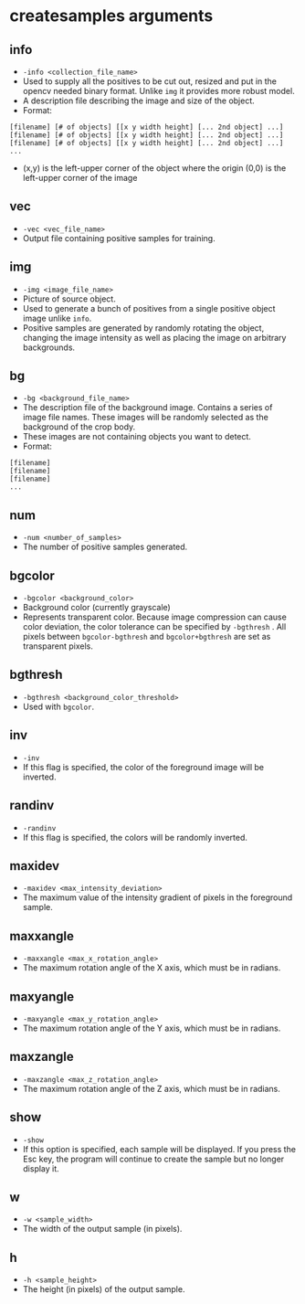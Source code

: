 # createsamples arguments

## info
* `-info <collection_file_name>`
* Used to supply all the positives to be cut out, resized and put in the opencv needed binary format. Unlike `img` it provides more robust model. 
* A description file describing the image and size of the object.
* Format:
```
[filename] [# of objects] [[x y width height] [... 2nd object] ...]
[filename] [# of objects] [[x y width height] [... 2nd object] ...]
[filename] [# of objects] [[x y width height] [... 2nd object] ...]
...
```
* (x,y) is the left-upper corner of the object where the origin (0,0) is the left-upper corner of the image

## vec
* `-vec <vec_file_name>` 
* Output file containing positive samples for training.

## img
 * `-img <image_file_name>` 
 * Picture of source object.
 * Used to generate a bunch of positives from a single positive object image unlike `info`.
 * Positive samples are generated by randomly rotating the object, changing the image intensity as well as placing the image on arbitrary backgrounds.

## bg
* `-bg <background_file_name>`
* The description file of the background image. Contains a series of image file names. These images will be randomly selected as the background of the crop body.
* These images are not containing objects you want to detect.
* Format:
```
[filename]
[filename]
[filename]
...
```

## num
* `-num <number_of_samples>`
* The number of positive samples generated.

## bgcolor
* `-bgcolor <background_color>`
* Background color (currently grayscale) 
* Represents transparent color. Because image compression can cause color deviation, the color tolerance can be specified by `-bgthresh` . All pixels between `bgcolor-bgthresh` and `bgcolor+bgthresh` are set as transparent pixels.

## bgthresh
* `-bgthresh <background_color_threshold>`
* Used with `bgcolor`.

## inv
* `-inv`
* If this flag is specified, the color of the foreground image will be inverted.

## randinv
* `-randinv`
* If this flag is specified, the colors will be randomly inverted.

## maxidev
* `-maxidev <max_intensity_deviation>`
* The maximum value of the intensity gradient of pixels in the foreground sample.

## maxxangle
* `-maxxangle <max_x_rotation_angle>`
* The maximum rotation angle of the X axis, which must be in radians.

## maxyangle
* `-maxyangle <max_y_rotation_angle>`
* The maximum rotation angle of the Y axis, which must be in radians.

## maxzangle
* `-maxzangle <max_z_rotation_angle>`
* The maximum rotation angle of the Z axis, which must be in radians.

## show
* `-show`
* If this option is specified, each sample will be displayed. If you press the Esc key, the program will continue to create the sample but no longer display it.

## w
* `-w <sample_width>` 
* The width of the output sample (in pixels).

## h
* `-h <sample_height>`
* The height (in pixels) of the output sample.
